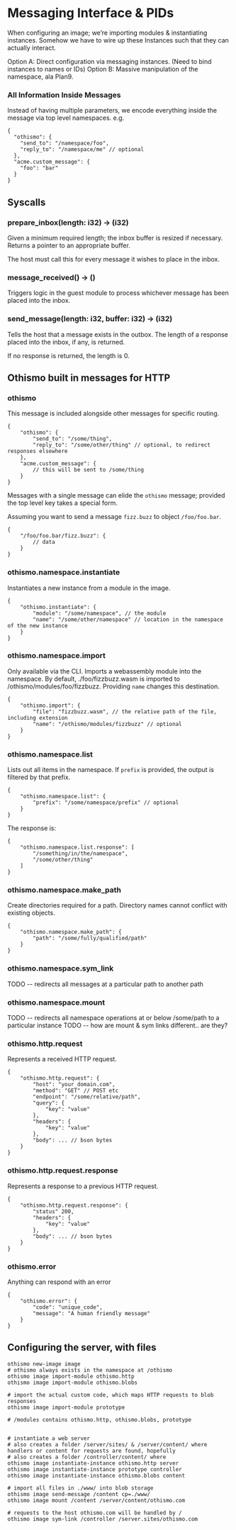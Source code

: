 # Messaging Interface & PIDs

When configuring an image; we’re importing modules & instantiating instances.  Somehow we have to wire up these
Instances such that they can actually interact.

Option A: Direct configuration via messaging instances.  (Need to bind instances to names or IDs)
Option B: Massive manipulation of the namespace, ala Plan9.


### All Information Inside Messages

Instead of having multiple parameters, we encode everything inside the message via top level namespaces.  e.g.

```
{
  "othismo": {
    "send_to": "/namespace/foo",
    "reply_to": "/namespace/me" // optional
  },
  "acme.custom_message": {
    "foo": "bar"
  }
}
```


## Syscalls

### prepare_inbox(length: i32) -> (i32)
Given a minimum required length; the inbox buffer is 
resized if necessary.  Returns a pointer to an appropriate buffer.

The host must call this for every message it wishes to place in the inbox.

### message_received() -> ()
Triggers logic in the guest module to process whichever message has been placed into the inbox.

### send_message(length: i32, buffer: i32) -> (i32)
Tells the host that a message exists in the outbox.
The length of a response placed into the inbox, if any, is returned.

If no response is returned, the length is 0.

## Othismo built in messages for HTTP

### othismo
This message is included alongside other messages for specific routing.


```
{
    "othismo": {
        "send_to": "/some/thing",
        "reply_to": "/some/other/thing" // optional, to redirect responses elsewhere
    },
    "acme.custom_message": {
        // this will be sent to /some/thing
    }
}
```

Messages with a single message can elide the `othismo` message; provided the top level
key takes a special form.  

Assuming you want to send a message `fizz.buzz` to object `/foo/foo.bar`.
```
{
    "/foo/foo.bar/fizz.buzz": {
        // data
    }
}
```

### othismo.namespace.instantiate
Instantiates a new instance from a module in the image.

```
{
    "othismo.instantiate": {
        "module": "/some/namespace", // the module 
        "name": "/some/other/namespace" // location in the namespace of the new instance
    }
}
```

### othismo.namespace.import
Only available via the CLI.  Imports a webassembly module into the namespace.
By default, ./foo/fizzbuzz.wasm is imported to /othismo/modules/foo/fizzbuzz.
Providing `name` changes this destination.

```
{
    "othismo.import": {
        "file": "fizzbuzz.wasm", // the relative path of the file, including extension 
        "name": "/othismo/modules/fizzbuzz" // optional
    }
}
```

### othismo.namespace.list
Lists out all items in the namespace.  If `prefix` is provided,
the output is filtered by that prefix.

```
{
    "othismo.namespace.list": {
        "prefix": "/some/namespace/prefix" // optional
    }
}
```
The response is:
```
{
    "othismo.namespace.list.response": [
        "/something/in/the/namespace",
        "/some/other/thing"
    ]
}
```

### othismo.namespace.make_path
Create directories required for a path.
Directory names cannot conflict with existing objects.
```
{
    "othismo.namespace.make_path": {
        "path": "/some/fully/qualified/path"
    }
}
```

### othismo.namespace.sym_link
TODO -- redirects all messages at a particular path to another path
### othismo.namespace.mount
TODO -- redirects all namespace operations at or below /some/path to a particular instance
TODO -- how are mount & sym links different.. are they?

### othismo.http.request
Represents a received HTTP request.
```
{
    "othismo.http.request": {
        "host": "your_domain.com",
        "method": "GET" // POST etc
        "endpoint": "/some/relative/path",
        "query": {
            "key": "value"
        },
        "headers": {
            "key": "value"
        },
        "body": ... // bson bytes
    }
}
```


### othismo.http.request.response
Represents a response to a previous HTTP request.

```
{
    "othismo.http.request.response": {
        "status" 200,
        "headers": {
            "key": "value"
        },
        "body": ... // bson bytes
    }
}
```

### othismo.error
Anything can respond with an error
```
{
    "othismo.error": {
        "code": "unique_code",
        "message": "A human friendly message"
    }
}
```


## Configuring the server, with files

```
othismo new-image image
# othismo always exists in the namespace at /othismo
othismo image import-module othismo.http
othismo image import-module othismo.blobs

# import the actual custom code, which maps HTTP requests to blob responses
othismo image import-module prototype

# /modules contains othismo.http, othismo.blobs, prototype


# instantiate a web server
# also creates a folder /server/sites/ & /server/content/ where handlers or content for requests are found, hopefully
# also creates a folder /controller/content/ where 
othismo image instantiate-instance othismo.http server
othismo image instantiate-instance prototype controller
othismo image instantiate-instance othismo.blobs content

# import all files in ./www/ into blob storage
othismo image send-message /content cp=./www/
othismo image mount /content /server/content/othismo.com

# requests to the host othismo.com will be handled by /
othismo image sym-link /controller /server.sites/othismo.com 
```